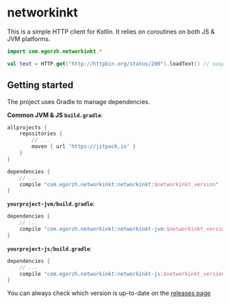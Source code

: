 # networkinkt

This is a simple HTTP client for Kotlin. It relies on coroutines on both JS & JVM platforms.

```kotlin
import com.egorzh.networkinkt.*

val text = HTTP.get("http://httpbin.org/status/200").loadText() // suspending call
```

## Getting started

The project uses Gradle to manage dependencies.

**Common JVM & JS `build.gradle`**:
```gradle
allprojects {
    repositories {
        // ...
        maven { url 'https://jitpack.io' }
    }
}

dependencies {
    // ...
    compile "com.egorzh.networkinkt:networkinkt:$networkinkt_version"
}
```

**`yourproject-jvm/build.gradle`**:
```gradle
dependencies {
    // ...
    compile "com.egorzh.networkinkt:networkinkt-jvm:$networkinkt_version"
}
```

**`yourproject-js/build.gradle`**:
```gradle
dependencies {
    // ...
    compile "com.egorzh.networkinkt:networkinkt-js:$networkinkt_version"
}
```

You can always check which version is up-to-date on the [releases page](https://github.com/egorzhdan/networkinkt/releases)
